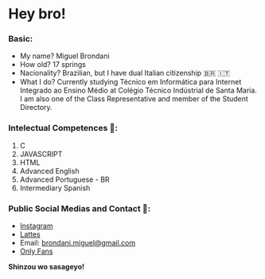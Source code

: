 ﻿# Hey bro!
### Basic:

- My name? Miguel Brondani
- How old? 17 springs
- Nacionality? Brazilian, but I have dual Italian citizenship 🇧🇷 🇮🇹
- What I do? Currently studying Técnico em Informática para Internet Integrado ao Ensino Médio at Colégio Técnico Indústrial de Santa Maria. I am also one of the Class Representative and member of the Student Directory.

### Intelectual Competences 🧠:
1. C
2. JAVASCRIPT
3. HTML
4. Advanced English
5. Advanced Portuguese - BR
6. Intermediary Spanish

### Public Social Medias and Contact 📱:

- [Instagram](https://www.instagram.com/brondani.miguel)
- [Lattes](https://lattes.cnpq.br)
- Email: brondani.miguel@gmail.com
- [Only Fans](https://www.youtube.com/watch?v=dQw4w9WgXcQ)

**Shinzou wo sasageyo!**
